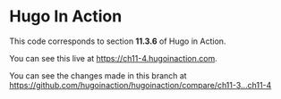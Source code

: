 Hugo In Action
===============

This code corresponds to section **11.3.6** of Hugo in Action.

You can see this live at https://ch11-4.hugoinaction.com.

You can see the changes made in this branch at https://github.com/hugoinaction/hugoinaction/compare/ch11-3...ch11-4


